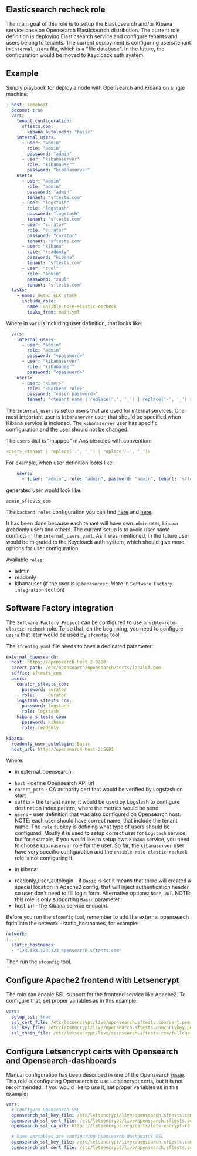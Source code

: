 Elasticsearch recheck role
--------------------------

The main goal of this role is to setup the Elasticsearch
and/or Kibana service base on Opensearch Elasticsearch distribution.
The current role definition is deploying Elasticsearch service and
configure tenants and users belong to tenants.
The current deployment is configuring users/tenant in `internal_users`
file, which is a "file database". In the future, the configuration would be
moved to Keycloack auth system.

Example
-------

Simply playbook for deploy a node with Opensearch and Kibana
on single machine:

```yaml
- host: somehost
  become: true
  vars:
    tenant_configuration:
      sftests.com:
        kibana_autologin: "basic"
    internal_users:
      - user: "admin"
        role: "admin"
        password: "admin"
      - user: "kibanaserver"
        role: "kibanauser"
        password: "kibanaserver"
    users:
      - user: "admin"
        role: "admin"
        password: "admin"
        tenant: "sftests.com"
      - user: "logstash"
        role: "logstash"
        password: "logstash"
        tenant: "sftests.com"
      - user: "curator"
        role: "curator"
        password: "curator"
        tenant: "sftests.com"
      - user: "kibana"
        role: "readonly"
        password: "kibana"
        tenant: "sftests.com"
      - user: "zuul"
        role: "admin"
        password: "zuul"
        tenant: "sftests.com"
  tasks:
    - name: Setup ELK stack
      include_role:
        name: ansible-role-elastic-recheck
        tasks_from: main.yml
```

Where in `vars` is including user definition, that looks like:

```yaml
  vars:
    internal_users:
      - user: "admin"
        role: "admin"
        password: "<password>"
      - user: "kibanaserver"
        role: "kibanauser"
        password: "<password>"
    users:
      - user: "<user>"
        role: "<backend role>"
        password: "<user password>"
        tenant: "<tenant name | replace('.', '_') | replace('-', '_') >"
```

The `internal_users` is setup users that are used for internal services.
One most important user is `kibanaserver` user, that should be specified
when Kibana service is included. The `kibanaserver` user has specific
configuration and the user should not be changed.

The `users` dict is "mapped" in Ansible roles with convention:

```yaml
<user>_<tenant | replace('.', '_') | replace('-', '_')>
```

For example, when user definition looks like:

```yaml
    users:
      - {user: "admin", role: "admin", password: "admin", tenant: 'sftests.com'}
```
generated user would look like:
```
admin_sftests_com
```

The `backend roles` configuration you can find [here](https://opensearch.org/docs/security-plugin/access-control/index/)
and [here](https://opensearch.org/docs/security-plugin/access-control/users-roles/).

It has been done because each tenant will have own `admin` user,
`kibana` (readonly user) and others. The current setup is to avoid user name
conflicts in the `internal_users.yaml`. As it was mentioned, in the future
user would be migrated to the Keycloack auth system, which should give
more options for user configuration.

Available `roles`:
- admin
- readonly
- kibanauser (if the user is `kibanaserver`. More in `Software Factory integration` section)


Software Factory integration
----------------------------

The `Software Factory Project` can be configured to use `ansible-role-elastic-recheck`
role. To do that, on the beginning, you need to configure `users` that
later would be used by `sfconfig` tool.

The `sfconfig.yaml` file needs to have a dedicated parameter:

```yaml
external_opensearch:
  host: https://opensearch-host-2:9200
  cacert_path: /etc/opensearch/opensearch/certs/localCA.pem
  suffix: sftests_com
  users:
    curator_sftests_com:
      password: curator
      role:     curator
    logstash_sftests_com:
      password: logstash
      role: logstash
    kibana_sftests_com:
      password: kibana
      role: readonly

kibana:
  readonly_user_autologin: Basic
  host_url: http://opensearch-host-2:5601
```

Where:

* in external_opensearch:
- `host` - define Opensearch API url
- `cacert_path` - CA authority cert that would be verified by Logstash on start
- `suffix` - the tenant name; it would be used by Logstash to configure
             destination index pattern, where the metrics would be send
- `users` - user definition that was also configured on Opensearch host.
            NOTE: each user should have correct name, that include the
            tenant name. The `role` subkey is defining what type of users
            should be configured. Mostly it is used to setup correct user
            for `Logstash` service, but for example, if you would like to setup
            own `Kibana` service, you need to choose `kibanaserver` role
            for the user. So far, the `kibanaserver` user have very specific
            configuration and the `ansible-role-elastic-recheck` role is not
            configuring it.

* in kibana:
- readonly_user_autologin - if `Basic` is set it means that there will created
                            a special location in Apache2 config, that will
                            inject authentication header, so user don't need
                            to fill login form.
                            Alternative options: `None`, `JWT`.
                            NOTE: this role is only supporting `Basic`
                            parameter.
- host_url - the Kibana service endpoint.

Before you run the `sfconfig` tool, remember to add the external opensearch
fqdn into the network - static_hostnames, for example:

```yaml
network:
(...)
  static_hostnames:
  - "123.123.123.123 opensearch.sftests.com"
```

Then run the `sfconfig` tool.

## Configure Apache2 frontend with Letsencrypt

The role can enable SSL support for the frontend service like Apache2.
To configure that, set proper variables as in this example:

```yaml
vars:
  setup_ssl: true
  ssl_cert_file: /etc/letsencrypt/live/opensearch.sftests.com/cert.pem
  ssl_key_file: /etc/letsencrypt/live/opensearch.sftests.com/privkey.pem
  ssl_chain_file: /etc/letsencrypt/live/opensearch.sftests.com/fullchain.pem
```


## Configure Letsencrypt certs with Opensearch and Opensearch-dashboards

Manual configuration has been described in one of the Opensearch [issue](https://github.com/opensearch-project/security/issues/52#issuecomment-937875037).
This role is configuring Opensearch to use Letsencrypt certs, but it is not
recommended.
If you would like to use it, set proper variables as in this example:

```yaml
vars:
  # Configure Opensearch SSL
  opensearch_ssl_key_file: /etc/letsencrypt/live/opensearch.sftests.com/privkey.pem
  opensearch_ssl_cert_file: /etc/letsencrypt/live/opensearch.sftests.com/fullchain.pem
  opensearch_ssl_ca_url: https://letsencrypt.org/certs/lets-encrypt-r3.pem

  # Same variables are configuring Opensearch-dashboards SSL
  opensearch_ssl_key_file: /etc/letsencrypt/live/opensearch.sftests.com/privkey.pem
  opensearch_ssl_cert_file: /etc/letsencrypt/live/opensearch.sftests.com/fullchain.pem
```
